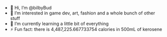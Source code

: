 - 👋 Hi, I’m @bilbyBud
- 👀 I’m interested in game dev, art, fashion and a whole bunch of other stuff
- 🌱 I’m currently learning a little bit of everything
- ⚡ Fun fact: there is 4,487,225.667733754 calories in 500mL of kerosene

<!---
bilbyBud/bilbyBud is a ✨ special ✨ repository because its `README.md` (this file) appears on your GitHub profile.
You can click the Preview link to take a look at your changes.
--->
